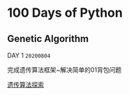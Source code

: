 # 100 Days of Python

## Genetic Algorithm

DAY 1 `20200804`

完成遗传算法框架~解决简单的01背包问题

[遗传算法探索](https://github.com/SelinaLi11/100DaysOfPython/blob/master/%E9%81%97%E4%BC%A0%E7%AE%97%E6%B3%95.ipynb)

